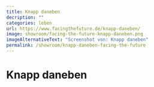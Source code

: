 ```yaml
---
title: Knapp daneben
decription: ""
categories: leben
url: https://www.facingthefuture.de/knapp-daneben/
image: showroom/facing-the-future-knapp-daneben.png
imageAlternativeText: "Screenshot von: Knapp daneben"
permalink: /showroom/knapp-daneben-facing-the-future
---
```


# Knapp daneben
